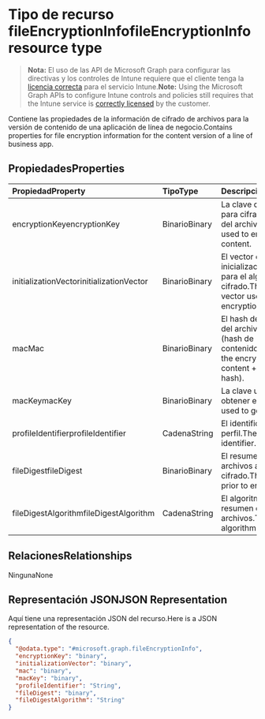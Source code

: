 # <a name="fileencryptioninfo-resource-type"></a><span data-ttu-id="24841-101">Tipo de recurso fileEncryptionInfo</span><span class="sxs-lookup"><span data-stu-id="24841-101">fileEncryptionInfo resource type</span></span>

> <span data-ttu-id="24841-102">**Nota:** El uso de las API de Microsoft Graph para configurar las directivas y los controles de Intune requiere que el cliente tenga la [licencia correcta](https://go.microsoft.com/fwlink/?linkid=839381) para el servicio Intune.</span><span class="sxs-lookup"><span data-stu-id="24841-102">**Note:** Using the Microsoft Graph APIs to configure Intune controls and policies still requires that the Intune service is [correctly licensed](https://go.microsoft.com/fwlink/?linkid=839381) by the customer.</span></span>

<span data-ttu-id="24841-103">Contiene las propiedades de la información de cifrado de archivos para la versión de contenido de una aplicación de línea de negocio.</span><span class="sxs-lookup"><span data-stu-id="24841-103">Contains properties for file encryption information for the content version of a line of business app.</span></span>
## <a name="properties"></a><span data-ttu-id="24841-104">Propiedades</span><span class="sxs-lookup"><span data-stu-id="24841-104">Properties</span></span>
|<span data-ttu-id="24841-105">Propiedad</span><span class="sxs-lookup"><span data-stu-id="24841-105">Property</span></span>|<span data-ttu-id="24841-106">Tipo</span><span class="sxs-lookup"><span data-stu-id="24841-106">Type</span></span>|<span data-ttu-id="24841-107">Descripción</span><span class="sxs-lookup"><span data-stu-id="24841-107">Description</span></span>|
|:---|:---|:---|
|<span data-ttu-id="24841-108">encryptionKey</span><span class="sxs-lookup"><span data-stu-id="24841-108">encryptionKey</span></span>|<span data-ttu-id="24841-109">Binario</span><span class="sxs-lookup"><span data-stu-id="24841-109">Binary</span></span>|<span data-ttu-id="24841-110">La clave que se usa para cifrar el contenido del archivo.</span><span class="sxs-lookup"><span data-stu-id="24841-110">The key used to encrypt the file content.</span></span>|
|<span data-ttu-id="24841-111">initializationVector</span><span class="sxs-lookup"><span data-stu-id="24841-111">initializationVector</span></span>|<span data-ttu-id="24841-112">Binario</span><span class="sxs-lookup"><span data-stu-id="24841-112">Binary</span></span>|<span data-ttu-id="24841-113">El vector de inicialización utilizado para el algoritmo de cifrado.</span><span class="sxs-lookup"><span data-stu-id="24841-113">The initialization vector used for the encryption algorithm.</span></span>|
|<span data-ttu-id="24841-114">mac</span><span class="sxs-lookup"><span data-stu-id="24841-114">Mac</span></span>|<span data-ttu-id="24841-115">Binario</span><span class="sxs-lookup"><span data-stu-id="24841-115">Binary</span></span>|<span data-ttu-id="24841-116">El hash del contenido del archivo cifrado + IV (hash de contenido).</span><span class="sxs-lookup"><span data-stu-id="24841-116">The hash of the encrypted file content + IV (content hash).</span></span>|
|<span data-ttu-id="24841-117">macKey</span><span class="sxs-lookup"><span data-stu-id="24841-117">macKey</span></span>|<span data-ttu-id="24841-118">Binario</span><span class="sxs-lookup"><span data-stu-id="24841-118">Binary</span></span>|<span data-ttu-id="24841-119">La clave utilizada para obtener el MAC.</span><span class="sxs-lookup"><span data-stu-id="24841-119">The key used to get mac.</span></span>|
|<span data-ttu-id="24841-120">profileIdentifier</span><span class="sxs-lookup"><span data-stu-id="24841-120">profileIdentifier</span></span>|<span data-ttu-id="24841-121">Cadena</span><span class="sxs-lookup"><span data-stu-id="24841-121">String</span></span>|<span data-ttu-id="24841-122">El identificador del perfil.</span><span class="sxs-lookup"><span data-stu-id="24841-122">The the profile identifier.</span></span>|
|<span data-ttu-id="24841-123">fileDigest</span><span class="sxs-lookup"><span data-stu-id="24841-123">fileDigest</span></span>|<span data-ttu-id="24841-124">Binario</span><span class="sxs-lookup"><span data-stu-id="24841-124">Binary</span></span>|<span data-ttu-id="24841-125">El resumen de los archivos antes del cifrado.</span><span class="sxs-lookup"><span data-stu-id="24841-125">The file digest prior to encryption.</span></span>|
|<span data-ttu-id="24841-126">fileDigestAlgorithm</span><span class="sxs-lookup"><span data-stu-id="24841-126">fileDigestAlgorithm</span></span>|<span data-ttu-id="24841-127">Cadena</span><span class="sxs-lookup"><span data-stu-id="24841-127">String</span></span>|<span data-ttu-id="24841-128">El algoritmo del resumen de los archivos.</span><span class="sxs-lookup"><span data-stu-id="24841-128">The file digest algorithm.</span></span>|

## <a name="relationships"></a><span data-ttu-id="24841-129">Relaciones</span><span class="sxs-lookup"><span data-stu-id="24841-129">Relationships</span></span>
<span data-ttu-id="24841-130">Ninguna</span><span class="sxs-lookup"><span data-stu-id="24841-130">None</span></span>
## <a name="json-representation"></a><span data-ttu-id="24841-131">Representación JSON</span><span class="sxs-lookup"><span data-stu-id="24841-131">JSON Representation</span></span>
<span data-ttu-id="24841-132">Aquí tiene una representación JSON del recurso.</span><span class="sxs-lookup"><span data-stu-id="24841-132">Here is a JSON representation of the resource.</span></span>
<!-- {
  "blockType": "resource",
  "keyProperty": "id",
  "@odata.type": "microsoft.graph.fileEncryptionInfo"
}
-->
``` json
{
  "@odata.type": "#microsoft.graph.fileEncryptionInfo",
  "encryptionKey": "binary",
  "initializationVector": "binary",
  "mac": "binary",
  "macKey": "binary",
  "profileIdentifier": "String",
  "fileDigest": "binary",
  "fileDigestAlgorithm": "String"
}
```



